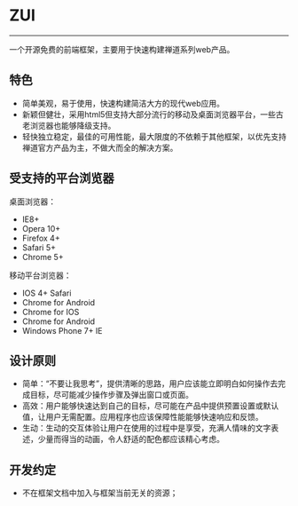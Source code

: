 # ZUI #

----------
一个开源免费的前端框架，主要用于快速构建禅道系列web产品。


## 特色 ##

- 简单美观，易于使用，快速构建简洁大方的现代web应用。
- 新颖但健壮，采用html5但支持大部分流行的移动及桌面浏览器平台，一些古老浏览器也能够降级支持。
- 轻快独立稳定，最佳的可用性能，最大限度的不依赖于其他框架，以优先支持禅道官方产品为主，不做大而全的解决方案。


## 受支持的平台浏览器 ##

桌面浏览器：

- IE8+
- Opera 10+
- Firefox 4+
- Safari 5+
- Chrome 5+

移动平台浏览器：

- IOS 4+ Safari
- Chrome for Android
- Chrome for IOS
- Chrome for Android
- Windows Phone 7+ IE


## 设计原则 ##

- 简单：“不要让我思考”，提供清晰的思路，用户应该能立即明白如何操作去完成目标，尽可能减少操作步骤及弹出窗口或页面。
- 高效：用户能够快速达到自己的目标，尽可能在产品中提供预置设置或默认值，让用户无需配置。应用程序也应该保障性能能够快速响应和反馈。
- 生动：生动的交互体验让用户在使用的过程中是享受，充满人情味的文字表述，少量而得当的动画，令人舒适的配色都应该精心考虑。

## 开发约定 ##

- 不在框架文档中加入与框架当前无关的资源；